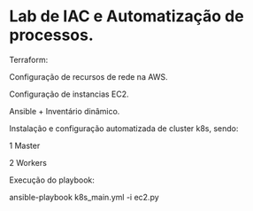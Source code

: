 # Lab de IAC e Automatização de processos.

Terraform:
 
Configuração de recursos de rede na AWS.

Configuração de instancias EC2.

Ansible +  Inventário dinâmico.

Instalação e configuração automatizada de cluster k8s, sendo:
 

1 Master
 
2 Workers



Execução do playbook:

ansible-playbook k8s_main.yml -i ec2.py

